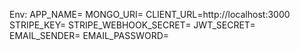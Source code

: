 Env:
APP_NAME=
MONGO_URI=
CLIENT_URL=http://localhost:3000
STRIPE_KEY=
STRIPE_WEBHOOK_SECRET=
JWT_SECRET=
EMAIL_SENDER=
EMAIL_PASSWORD=
